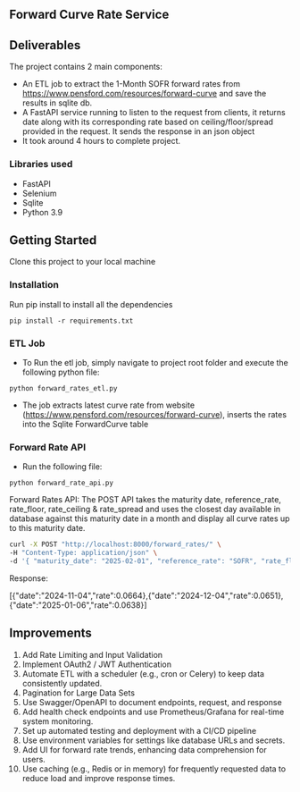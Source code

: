 ## Forward Curve Rate Service

## Deliverables
The project contains 2 main components:
* An ETL job to extract the 1-Month SOFR forward rates from  https://www.pensford.com/resources/forward-curve and save the results in sqlite db. 
* A FastAPI service running to listen to the request from clients, it returns date along with its corresponding rate based on ceiling/floor/spread provided in the request. It sends the response in an json object
* It took around 4 hours to complete project.



### Libraries used
* FastAPI
* Selenium
* Sqlite
* Python 3.9


## Getting Started
Clone this project to your local machine

### Installation
Run pip install to install all the dependencies
```
pip install -r requirements.txt
```

### ETL Job
* To Run the etl job, simply navigate to project root folder and execute the following python file:
```
python forward_rates_etl.py
```
 * The job extracts latest curve rate from website (https://www.pensford.com/resources/forward-curve), inserts the rates into the Sqlite ForwardCurve table 


 ### Forward Rate API
 *  Run the following file:
 ```
 python forward_rate_api.py
 ```
Forward Rates API:
The POST API takes the maturity date, reference_rate, rate_floor, rate_ceiling & rate_spread 
and uses the closest day available in database against this maturity date in a month and display all curve rates up to this maturity date.


```bash
curl -X POST "http://localhost:8000/forward_rates/" \
-H "Content-Type: application/json" \
-d '{ "maturity_date": "2025-02-01", "reference_rate": "SOFR", "rate_floor": 0.02, "rate_ceiling": 0.10, "rate_spread": 0.02 }'
 ```
Response:

[{"date":"2024-11-04","rate":0.0664},{"date":"2024-12-04","rate":0.0651},{"date":"2025-01-06","rate":0.0638}]


## Improvements

1. Add Rate Limiting and Input Validation
2.  Implement OAuth2 / JWT Authentication
3.  Automate ETL with a scheduler (e.g., cron or Celery) to keep data consistently updated.
4.  Pagination for Large Data Sets
5.  Use Swagger/OpenAPI to document endpoints, request, and response
6.   Add health check endpoints and use Prometheus/Grafana for real-time system monitoring.
7. Set up automated testing and deployment with a CI/CD pipeline
8. Use environment variables for settings like database URLs and secrets.
9. Add UI for forward rate trends, enhancing data comprehension for users.
10.  Use caching (e.g., Redis or in memory) for frequently requested data to reduce load and improve response times. 



